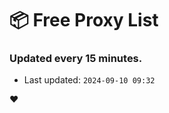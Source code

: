 # :package: Free Proxy List
### Updated every 15 minutes.

- Last updated: `2024-09-10 09:32`

:heart:
